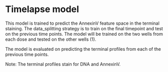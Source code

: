 # Timelapse model
This model is trained to predict the AnnexinV feature space in the terminal staining.
The data_splitting strategy is to train on the final timepoint and test on the previous time points.
The model will be trained on the two wells from each dose and tested on the other wells (1).


The model is evaluated on predicting the terminal profiles from each of the previous time points.

Note: The terminal profiles stain for DNA and AnnexinV.
